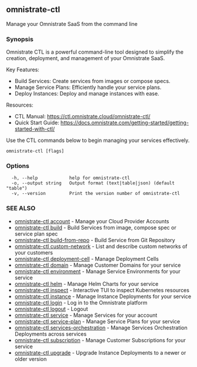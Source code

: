 ## omnistrate-ctl

Manage your Omnistrate SaaS from the command line

### Synopsis

Omnistrate CTL is a powerful command-line tool designed to simplify the creation, deployment, and
management of your Omnistrate SaaS.

Key Features:

- Build Services: Create services from images or compose specs.
- Manage Service Plans: Efficiently handle your service plans.
- Deploy Instances: Deploy and manage instances with ease.

Resources:

- CTL Manual: https://ctl.omnistrate.cloud/omnistrate-ctl/
- Quick Start Guide: https://docs.omnistrate.com/getting-started/getting-started-with-ctl/

Use the CTL commands below to begin managing your services effectively.

```
omnistrate-ctl [flags]
```

### Options

```
  -h, --help            help for omnistrate-ctl
  -o, --output string   Output format (text|table|json) (default "table")
  -v, --version         Print the version number of omnistrate-ctl
```

### SEE ALSO

- [omnistrate-ctl account](omnistrate-ctl_account.md) - Manage your Cloud Provider Accounts
- [omnistrate-ctl build](omnistrate-ctl_build.md) - Build Services from image, compose spec or service plan spec
- [omnistrate-ctl build-from-repo](omnistrate-ctl_build-from-repo.md) - Build Service from Git Repository
- [omnistrate-ctl custom-network](omnistrate-ctl_custom-network.md) - List and describe custom networks of your customers
- [omnistrate-ctl deployment-cell](omnistrate-ctl_deployment-cell.md) - Manage Deployment Cells
- [omnistrate-ctl domain](omnistrate-ctl_domain.md) - Manage Customer Domains for your service
- [omnistrate-ctl environment](omnistrate-ctl_environment.md) - Manage Service Environments for your service
- [omnistrate-ctl helm](omnistrate-ctl_helm.md) - Manage Helm Charts for your service
- [omnistrate-ctl inspect](omnistrate-ctl_inspect.md) - Interactive TUI to inspect Kubernetes resources
- [omnistrate-ctl instance](omnistrate-ctl_instance.md) - Manage Instance Deployments for your service
- [omnistrate-ctl login](omnistrate-ctl_login.md) - Log in to the Omnistrate platform
- [omnistrate-ctl logout](omnistrate-ctl_logout.md) - Logout
- [omnistrate-ctl service](omnistrate-ctl_service.md) - Manage Services for your account
- [omnistrate-ctl service-plan](omnistrate-ctl_service-plan.md) - Manage Service Plans for your service
- [omnistrate-ctl services-orchestration](omnistrate-ctl_services-orchestration.md) - Manage Services Orchestration Deployments across services
- [omnistrate-ctl subscription](omnistrate-ctl_subscription.md) - Manage Customer Subscriptions for your service
- [omnistrate-ctl upgrade](omnistrate-ctl_upgrade.md) - Upgrade Instance Deployments to a newer or older version
